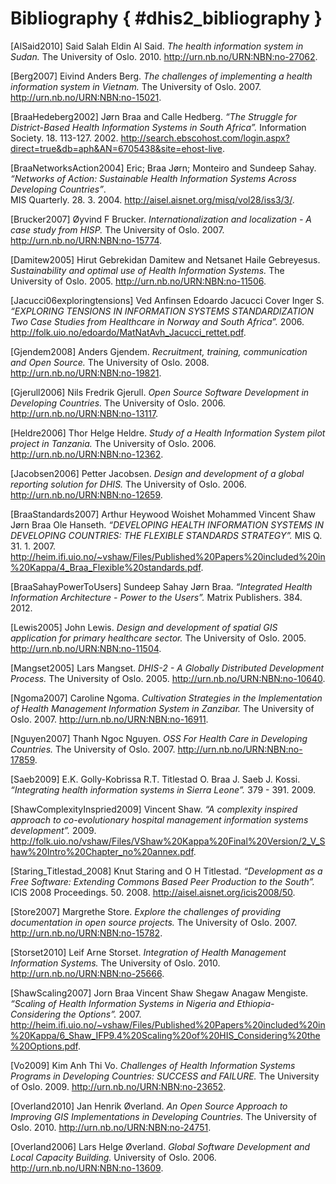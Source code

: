 # Bibliography { #dhis2_bibliography }

[AlSaid2010] Said Salah Eldin Al Said. *The health information system in Sudan.* The University of Oslo. 2010. http://urn.nb.no/URN:NBN:no-27062.

[Berg2007] Eivind Anders Berg. *The challenges of implementing a health information system in Vietnam.* The University of Oslo. 2007. http://urn.nb.no/URN:NBN:no-15021.

[BraaHedeberg2002] Jørn Braa and Calle Hedberg. *“The Struggle for District-Based Health Information Systems in South Africa”.* Information Society. 18. 113-127. 2002. http://search.ebscohost.com/login.aspx?direct=true&db=aph&AN=6705438&site=ehost-live.

[BraaNetworksAction2004] Eric; Braa Jørn; Monteiro and Sundeep Sahay. *“Networks of Action: Sustainable Health Information Systems Across Developing Countries”*.  
MIS Quarterly. 28. 3. 2004. http://aisel.aisnet.org/misq/vol28/iss3/3/.

[Brucker2007] Øyvind F Brucker. *Internationalization and localization - A case study from HISP.* The University of Oslo. 2007. http://urn.nb.no/URN:NBN:no-15774.

[Damitew2005] Hirut Gebrekidan Damitew and Netsanet Haile Gebreyesus. *Sustainability and optimal use of Health Information Systems.* The University of Oslo. 2005. http://urn.nb.no/URN:NBN:no-11506.

[Jacucci06exploringtensions] Ved Anfinsen Edoardo Jacucci Cover Inger S. *“EXPLORING TENSIONS IN INFORMATION SYSTEMS STANDARDIZATION Two Case Studies from Healthcare in Norway and South Africa”.* 2006. http://folk.uio.no/edoardo/MatNatAvh_Jacucci_rettet.pdf.

[Gjendem2008] Anders Gjendem. *Recruitment, training, communication and Open Source.* The University of Oslo. 2008. http://urn.nb.no/URN:NBN:no-19821.

[Gjerull2006] Nils Fredrik Gjerull. *Open Source Software Development in Developing Countries.* The University of Oslo. 2006. http://urn.nb.no/URN:NBN:no-13117.

[Heldre2006] Thor Helge Heldre. *Study of a Health Information System pilot project in Tanzania.* The University of Oslo. 2006. http://urn.nb.no/URN:NBN:no-12362.

[Jacobsen2006] Petter Jacobsen. *Design and development of a global reporting solution for DHIS.* The University of Oslo. 2006. http://urn.nb.no/URN:NBN:no-12659.

[BraaStandards2007] Arthur Heywood Woishet Mohammed Vincent Shaw Jørn Braa Ole Hanseth. *“DEVELOPING HEALTH INFORMATION SYSTEMS IN DEVELOPING COUNTRIES: THE FLEXIBLE STANDARDS STRATEGY”.* MIS Q. 31. 1. 2007. http://heim.ifi.uio.no/~vshaw/Files/Published%20Papers%20included%20in%20Kappa/4_Braa_Flexible%20standards.pdf.

[BraaSahayPowerToUsers] Sundeep Sahay Jørn Braa. *“Integrated Health Information Architecture - Power to the Users”.* Matrix Publishers. 384. 2012.

[Lewis2005] John Lewis. *Design and development of spatial GIS application for primary healthcare sector.* The University of Oslo. 2005. http://urn.nb.no/URN:NBN:no-11504.

[Mangset2005] Lars Mangset. *DHIS-2 - A Globally Distributed Development Process.* The University of Oslo. 2005. http://urn.nb.no/URN:NBN:no-10640.

[Ngoma2007] Caroline Ngoma. *Cultivation Strategies in the Implementation of Health Management Information System in Zanzibar.* The University of Oslo. 2007. http://urn.nb.no/URN:NBN:no-16911.

[Nguyen2007] Thanh Ngoc Nguyen. *OSS For Health Care in Developing Countries.* The University of Oslo. 2007. http://urn.nb.no/URN:NBN:no-17859.

[Saeb2009] E.K. Golly-Kobrissa R.T. Titlestad O. Braa J. Saeb J. Kossi. *“Integrating health information systems in Sierra Leone”.* 379 - 391. 2009.

[ShawComplexityInspried2009] Vincent Shaw. *“A complexity inspired approach to co-evolutionary hospital management information systems development”.* 2009. http://folk.uio.no/vshaw/Files/VShaw%20Kappa%20Final%20Version/2_V_Shaw%20Intro%20Chapter_no%20annex.pdf.

[Staring_Titlestad_2008] Knut Staring and O H Titlestad. *“Development as a Free Software: Extending Commons Based Peer Production to the South”.* ICIS 2008 Proceedings. 50. 2008. http://aisel.aisnet.org/icis2008/50.

[Store2007] Margrethe Store. *Explore the challenges of providing documentation in open source projects.* The University of Oslo. 2007. http://urn.nb.no/URN:NBN:no-15782.

[Storset2010] Leif Arne Storset. *Integration of Health Management Information Systems.* The University of Oslo. 2010. http://urn.nb.no/URN:NBN:no-25666.

[ShawScaling2007] Jorn Braa Vincent Shaw Shegaw Anagaw Mengiste. *“Scaling of Health Information Systems in Nigeria and Ethiopia- Considering the Options”.* 2007. http://heim.ifi.uio.no/~vshaw/Files/Published%20Papers%20included%20in%20Kappa/6_Shaw_IFP9.4%20Scaling%20of%20HIS_Considering%20the%20Options.pdf.

[Vo2009] Kim Anh Thi Vo. *Challenges of Health Information Systems Programs in Developing Countries: SUCCESS and FAILURE.* The University of Oslo. 2009. http://urn.nb.no/URN:NBN:no-23652.

[Overland2010] Jan Henrik Øverland. *An Open Source Approach to Improving GIS Implementations in Developing Countries.* The University of Oslo. 2010. http://urn.nb.no/URN:NBN:no-24751.

[Overland2006] Lars Helge Øverland. *Global Software Development and Local Capacity Building.* University of Oslo. 2006. http://urn.nb.no/URN:NBN:no-13609.
